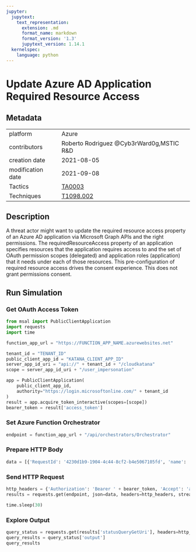 ```yaml
---
jupyter:
  jupytext:
    text_representation:
      extension: .md
      format_name: markdown
      format_version: '1.3'
      jupytext_version: 1.14.1
  kernelspec:
    language: python
---
```


# Update Azure AD Application Required Resource Access


## Metadata



|                   |    |
|:------------------|:---|
| platform          | Azure |
| contributors      | Roberto Rodriguez @Cyb3rWard0g,MSTIC R&D |
| creation date     | 2021-08-05 |
| modification date | 2021-09-08 |
| Tactics           | [TA0003](https://attack.mitre.org/tactics/TA0003) |
| Techniques        | [T1098.002](https://attack.mitre.org/techniques/T1098/002) |


## Description
A threat actor might want to update the required resource access property of an Azure AD application via Microsoft Graph APIs and the right permissions. The requiredResourceAccess property of an application specifies resources that the application requires access to and the set of OAuth permission scopes (delegated) and application roles (application) that it needs under each of those resources. This pre-configuration of required resource access drives the consent experience. This does not grant permissions consent.



## Run Simulation


### Get OAuth Access Token

```python
from msal import PublicClientApplication
import requests
import time

function_app_url = "https://FUNCTION_APP_NAME.azurewebsites.net"

tenant_id = "TENANT_ID"
public_client_app_id = "KATANA_CLIENT_APP_ID"
server_app_id_uri = "api://" + tenant_id + "/cloudkatana"
scope = server_app_id_uri + "/user_impersonation"

app = PublicClientApplication(
    public_client_app_id,
    authority="https://login.microsoftonline.com/" + tenant_id
)
result = app.acquire_token_interactive(scopes=[scope])
bearer_token = result['access_token']
```

### Set Azure Function Orchestrator

```python
endpoint = function_app_url + "/api/orchestrators/Orchestrator"
```

### Prepare HTTP Body

```python
data = [{'RequestId': '4230d1b9-1904-4c44-8cf2-b4e5067105fd', 'name': 'Update Azure AD Application Required Resource Access', 'metadata': {'creationDate': '2021-08-05', 'modificationDate': '2021-09-08', 'description': 'A threat actor might want to update the required resource access property of an Azure AD application via Microsoft Graph APIs and the right permissions. The requiredResourceAccess property of an application specifies resources that the application requires access to and the set of OAuth permission scopes (delegated) and application roles (application) that it needs under each of those resources. This pre-configuration of required resource access drives the consent experience. This does not grant permissions consent.\n', 'contributors': ['Roberto Rodriguez @Cyb3rWard0g', 'MSTIC R&D'], 'mitreAttack': [{'technique': 'T1098.002', 'tactics': ['TA0003']}]}, 'steps': [{'schema': 'atomic', 'id': 'c0d902ba-e4a9-418e-93fe-c3b0c0df65db', 'name': 'Update Azure AD Application Required Resource Access', 'metadata': {'creationDate': '2021-08-05', 'modificationDate': '2021-09-08', 'description': 'A threat actor might want to update the required resource access property of an Azure AD application via Microsoft Graph APIs and the right permissions. The requiredResourceAccess property of an application specifies resources that the application requires access to and the set of OAuth permission scopes (delegated) and application roles (application) that it needs under each of those resources. This pre-configuration of required resource access drives the consent experience. This does not grant permissions consent.\n', 'contributors': ['Roberto Rodriguez @Cyb3rWard0g', 'MSTIC R&D'], 'mitreAttack': [{'technique': 'T1098.002', 'tactics': ['TA0003']}]}, 'authorization': [{'resource': 'https://graph.microsoft.com/', 'permissionsType': 'application', 'permissions': ['Application.ReadWrite.All']}], 'execution': {'type': 'ScriptModule', 'platform': 'Azure', 'executor': 'PowerShell', 'module': {'name': 'CloudKatanaAbilities', 'version': 1.0, 'function': 'Update-CKAzADAppReqRscAccess'}, 'parameters': {}}, 'file_name': 'update_azure_ad_application_required_resource_access', 'number': 1}]}]
```

### Send HTTP Request

```python
http_headers = {'Authorization': 'Bearer ' + bearer_token, 'Accept': 'application/json','Content-Type': 'application/json'}
results = requests.get(endpoint, json=data, headers=http_headers, stream=False).json()

time.sleep(30)
```

### Explore Output

```python
query_status = requests.get(results['statusQueryGetUri'], headers=http_headers, stream=False).json()
query_results = query_status['output']
query_results
```
